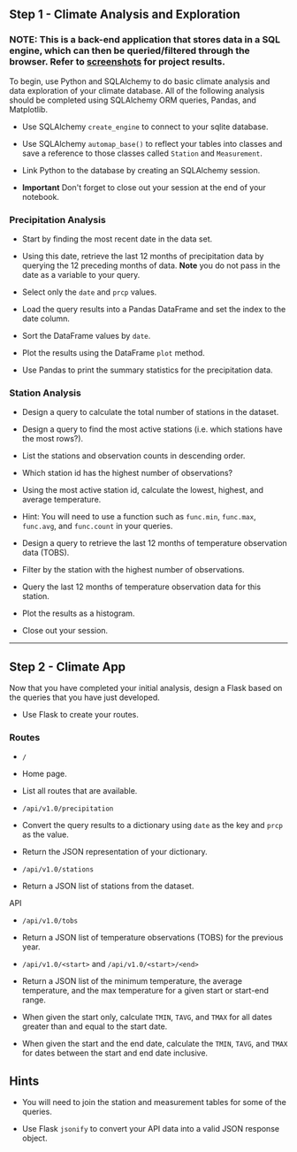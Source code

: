 ## Step 1 - Climate Analysis and Exploration

### NOTE: This is a back-end application that stores data in a SQL engine, which can then be queried/filtered through the browser. Refer to [screenshots](/Screenshots_Flask_App_Routes/) for project results. 

To begin, use Python and SQLAlchemy to do basic climate analysis and data exploration of your climate database. All of the following analysis should be completed using SQLAlchemy ORM queries, Pandas, and Matplotlib.

* Use SQLAlchemy `create_engine` to connect to your sqlite database.

* Use SQLAlchemy `automap_base()` to reflect your tables into classes and save a reference to those classes called `Station` and `Measurement`.

* Link Python to the database by creating an SQLAlchemy session.

* **Important** Don't forget to close out your session at the end of your notebook.

### Precipitation Analysis

* Start by finding the most recent date in the data set.

* Using this date, retrieve the last 12 months of precipitation data by querying the 12 preceding months of data. **Note** you do not pass in the date as a variable to your query.

* Select only the `date` and `prcp` values.

* Load the query results into a Pandas DataFrame and set the index to the date column.

* Sort the DataFrame values by `date`.

* Plot the results using the DataFrame `plot` method.

* Use Pandas to print the summary statistics for the precipitation data.

### Station Analysis

* Design a query to calculate the total number of stations in the dataset.

* Design a query to find the most active stations (i.e. which stations have the most rows?).

* List the stations and observation counts in descending order.

* Which station id has the highest number of observations?

* Using the most active station id, calculate the lowest, highest, and average temperature.

* Hint: You will need to use a function such as `func.min`, `func.max`, `func.avg`, and `func.count` in your queries.

* Design a query to retrieve the last 12 months of temperature observation data (TOBS).

* Filter by the station with the highest number of observations.

* Query the last 12 months of temperature observation data for this station.

* Plot the results as a histogram.
  
* Close out your session.

- - -

## Step 2 - Climate App

Now that you have completed your initial analysis, design a Flask  based on the queries that you have just developed.

* Use Flask to create your routes.

### Routes

* `/`

* Home page.

* List all routes that are available.

* `/api/v1.0/precipitation`

* Convert the query results to a dictionary using `date` as the key and `prcp` as the value.

* Return the JSON representation of your dictionary.

* `/api/v1.0/stations`

 * Return a JSON list of stations from the dataset.
  
API
* `/api/v1.0/tobs`

* Return a JSON list of temperature observations (TOBS) for the previous year.

* `/api/v1.0/<start>` and `/api/v1.0/<start>/<end>`

* Return a JSON list of the minimum temperature, the average temperature, and the max temperature for a given start or start-end range.

* When given the start only, calculate `TMIN`, `TAVG`, and `TMAX` for all dates greater than and equal to the start date.

* When given the start and the end date, calculate the `TMIN`, `TAVG`, and `TMAX` for dates between the start and end date inclusive.

## Hints

* You will need to join the station and measurement tables for some of the queries.

* Use Flask `jsonify` to convert your API data into a valid JSON response object.

